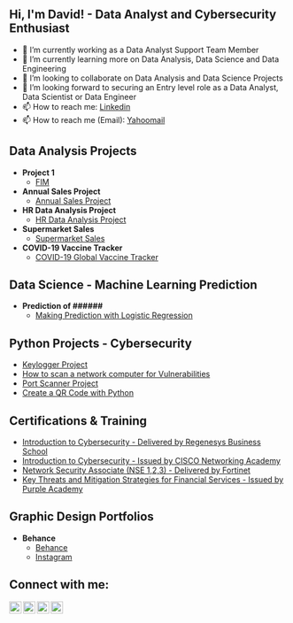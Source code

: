 <h2>Hi, I'm David! - Data Analyst and Cybersecurity Enthusiast</h2> 
  
- 🔭 I’m currently working as a Data Analyst Support Team Member
- 🌱 I’m currently learning more on Data Analysis, Data Science and Data Engineering
- 👯 I’m looking to collaborate on Data Analysis and Data Science Projects
- 🤔 I’m looking forward to securing an Entry level role as a Data Analyst, Data Scientist or Data Engineer
- 📫 How to reach me: <a href="www.linkedin.com/in/davidadabao">Linkedin</a>
- 📫 How to reach me (Email): <a href="mailto:davidadabao@yahoo.com">Yahoomail</a>

<h2>Data Analysis Projects</h2>

- <b>Project 1</b>
  - [FIM](https://#)
- <b>Annual Sales Project</b>
  - [Annual Sales Project](https://github.com/davidadabao/Annual-Sale-Report)
- <b>HR Data Analysis Project</b>
  - [HR Data Analysis Project](https://github.com/davidadabao/HR-Data-Project)
- <b>Supermarket Sales</b>
  - [Supermarket Sales](https://github.com/davidadabao/Supermarket-Sales)
- <b>COVID-19 Vaccine Tracker</b>
  - [COVID-19 Global Vaccine Tracker](https://github.com/davidadabao/COVID-19-Global-Vaccine-Tracker)
  
    
<h2>Data Science - Machine Learning Prediction</h2>

- <b>Prediction of ######</b>
  - [Making Prediction with Logistic Regression](https://github.com/davidadabao/Prediction-with-Logistic-Regression)

<h2>Python Projects - Cybersecurity</h2>

<b></b>

  - [Keylogger Project](https://github.com/davidadabao/Keylogger-Project)
  - [How to scan a network computer for Vulnerabilities](https://#)
  - [Port Scanner Project](https://github.com/davidadabao/PortScanner)
  - [Create a QR Code with Python](https://github.com/davidadabao/How-to-Create-a-QR-Code-with-Python)


<b><h2>Certifications & Training </h2></b>
- [Introduction to Cybersecurity - Delivered by Regenesys Business School](https://www.linkedin.com/in/davidadabao/overlay/experience/1907725123/multiple-media-viewer/?treasuryMediaId=1635501199326)
- [Introduction to Cybersecurity - Issued by CISCO Networking Academy](https://www.credly.com/badges/f2acd627-5b31-47c7-81ad-23d340ac4f41/linked_in?t=re8cfz)
- [Network Security Associate (NSE 1,2,3) - Delivered by Fortinet](https://www.linkedin.com/in/davidadabao/overlay/experience/1907725123/multiple-media-viewer/?treasuryMediaId=1635495474723)
- [Key Threats and Mitigation Strategies for Financial Services - Issued by Purple Academy](https://www.credly.com/badges/f2acd627-5b31-47c7-81ad-23d340ac4f41/linked_in?t=re8cfz)
  
<h2>Graphic Design Portfolios</h2>

- <b>Behance</b>
  - [Behance](https://www.behance.net/nextgen_v)
  - [Instagram](https://www.instagram.com/nextgen_visionaire)

<h2>Connect with me:</h2>

[<img align="left" alt="David's Channel | YouTube" width="22px" src="https://cdn.jsdelivr.net/npm/simple-icons@v3/icons/youtube.svg" />][youtube]
[<img align="left" alt="davidadabao | Twitter" width="22px" src="https://cdn.jsdelivr.net/npm/simple-icons@v3/icons/twitter.svg" />][twitter]
[<img align="left" alt="davidadabao | LinkedIn" width="22px" src="https://cdn.jsdelivr.net/npm/simple-icons@v3/icons/linkedin.svg" />][linkedin]
[<img align="left" alt="davidadabao | Instagram" width="22px" src="https://cdn.jsdelivr.net/npm/simple-icons@v3/icons/instagram.svg" />][instagram]

[linkedin]: www.linkedin.com/in/davidadabao
[youtube]: https://www.youtube.com/channel/UCndvThG3X5CYgUh9eIy_dpA
[twitter]: https://twitter.com/davidadabao
[instagram]: https://www.instagram.com/nextgen_visionaire

